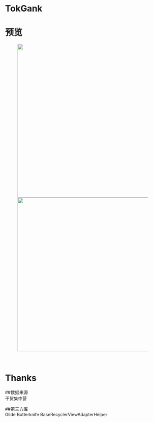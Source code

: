 # TokGank


# 预览

<figure class="half">
	<img src="{{https://github.com/lunaludu/TokGank/blob/master}}/app/src/main/res/drawable/Screenshot1540577263.png" witdth="500" height="500" />
	<img src="{{https://github.com/lunaludu/TokGank/blob/master}}/app/src/main/res/drawable/Screenshot1540577274.png" witdth="500" height="500" />
</figure>

</br>


# Thanks

##数据来源
</br>
干货集中营
</br>

##第三方库
</br>
Glide
Butterknife
BaseRecyclerViewAdapterHelper
</br>


</br>